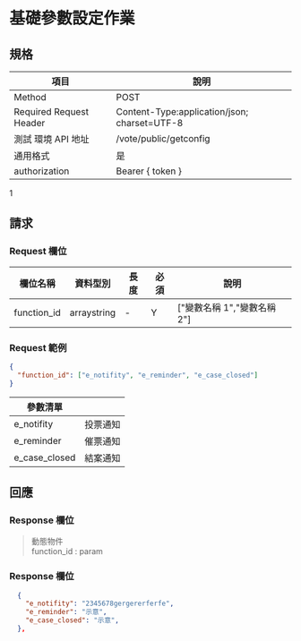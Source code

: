 # 基礎參數設定作業

## 規格

| 項目                    | 說明                                         |
| ----------------------- | -------------------------------------------- |
| Method                  | POST                                         |
| Required Request Header | Content-Type:application/json; charset=UTF-8 |
| 測試 環境 API 地址      | /vote/public/getconfig                       |
| 通用格式                | 是                                           |
| authorization           | Bearer { token }                             |

1

## 請求

### Request 欄位

| 欄位名稱    | 資料型別    | 長度 | 必須 | 說明                        |
| ----------- | ----------- | ---- | ---- | --------------------------- |
| function_id | arraystring | -    | Y    | ["變數名稱 1","變數名稱 2"] |

### Request 範例

```json
{
  "function_id": ["e_notifity", "e_reminder", "e_case_closed"]
}
```

| 參數清單      |          |
| ------------- | -------- |
| e_notifity    | 投票通知 |
| e_reminder    | 催票通知 |
| e_case_closed | 結案通知 |

## 回應

### Response 欄位

> 動態物件 <br>
> function_id : param

### Response 欄位

```json
  {
    "e_notifity": "2345678gergererferfe",
    "e_reminder": "示意",
    "e_case_closed": "示意",
  },
```
